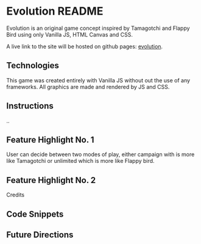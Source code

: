 # Evolution README

Evolution is an original game concept inspired by Tamagotchi and Flappy Bird using only Vanilla JS, HTML Canvas and CSS.

A live link to the site will be hosted on github pages: [evolution](https://ericathompson.github.io/evolution/).

## Technologies
This game was created entirely with Vanilla JS without out the use of any frameworks. All graphics are made and rendered by JS and CSS.

## Instructions
..

## Feature Highlight No. 1
User can decide between two modes of play, either campaign with is more like Tamagotchi or unlimited which is more like Flappy bird.

## Feature Highlight No. 2
Credits

## Code Snippets

## Future Directions
